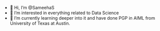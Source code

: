 - 👋 Hi, I’m @SameehaS
- 👀 I’m interested in everything related to Data Science
- 🌱 I’m currently learning deeper into it and have done PGP in AIML from University of Texas at Austin.

<!---
SameehaS/SameehaS is a ✨ special ✨ repository because its `README.md` (this file) appears on your GitHub profile.
You can click the Preview link to take a look at your changes.
--->
